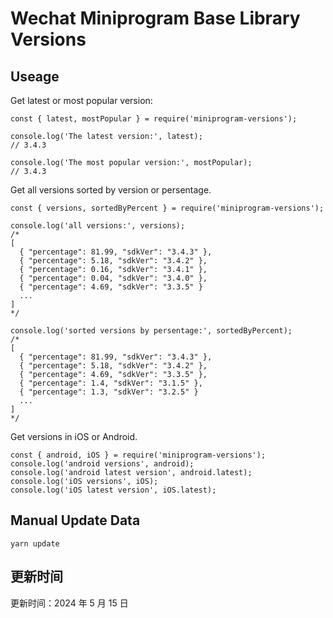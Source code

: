 
# Wechat Miniprogram Base Library Versions

## Useage

Get latest or most popular version:

```;
const { latest, mostPopular } = require('miniprogram-versions');

console.log('The latest version:', latest);
// 3.4.3

console.log('The most popular version:', mostPopular);
// 3.4.3

```

Get all versions sorted by version or persentage.

```
const { versions, sortedByPercent } = require('miniprogram-versions');

console.log('all versions:', versions);
/*
[
  { "percentage": 81.99, "sdkVer": "3.4.3" },
  { "percentage": 5.18, "sdkVer": "3.4.2" },
  { "percentage": 0.16, "sdkVer": "3.4.1" },
  { "percentage": 0.04, "sdkVer": "3.4.0" },
  { "percentage": 4.69, "sdkVer": "3.3.5" }
  ...
]
*/

console.log('sorted versions by persentage:', sortedByPercent);
/*
[
  { "percentage": 81.99, "sdkVer": "3.4.3" },
  { "percentage": 5.18, "sdkVer": "3.4.2" },
  { "percentage": 4.69, "sdkVer": "3.3.5" },
  { "percentage": 1.4, "sdkVer": "3.1.5" },
  { "percentage": 1.3, "sdkVer": "3.2.5" }
  ...
]
*/
```

Get versions in iOS or Android.

```
const { android, iOS } = require('miniprogram-versions');
console.log('android versions', android);
console.log('android latest version', android.latest);
console.log('iOS versions', iOS);
console.log('iOS latest version', iOS.latest);
```

## Manual Update Data

```
yarn update
```

## 更新时间

更新时间：2024 年 5 月 15 日
